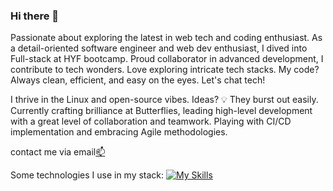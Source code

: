 ### Hi there 👋

Passionate about exploring the latest in web tech and coding enthusiast. As a detail-oriented software engineer and web dev enthusiast, I dived into Full-stack at HYF bootcamp. Proud collaborator in advanced development, I contribute to tech wonders. Love exploring intricate tech stacks. My code? Always clean, efficient, and easy on the eyes. Let's chat tech!

I thrive in the Linux and open-source vibes. Ideas? 💡 They burst out easily. Currently crafting brilliance at Butterflies, leading high-level development with a great level of collaboration and teamwork. Playing with CI/CD implementation and embracing Agile methodologies.

contact me via email[📫](mailto:cygapb@gmail.com?subject=[GitHub]%20profile)

Some technologies I use in my stack:
[![My Skills](https://skillicons.dev/icons?i=javascript,typescript,react,nodejs,expressjs,mysql,sequelize,vscode,webpack,regex,github,knex&perline=6)](https://skillicons.dev)
<!--
**arya56/arya56** is a ✨ _special_ ✨ repository because its `README.md` (this file) appears on your GitHub profile.

Here are some ideas to get you started:

- 🔭 I’m currently working on ...
- 🌱 I’m currently learning ...
- 👯 I’m looking to collaborate on ...
- 🤔 I’m looking for help with ...
- 💬 Ask me about ...
- 📫 How to reach me: ...
- 😄 Pronouns: ...
- ⚡ Fun fact: ...
-->
